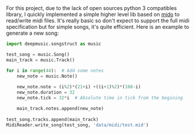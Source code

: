 ##

For this project, due to the lack of open sources python 3 compatibles library, I quickly implemented a simple higher level lib based on [mido](https://github.com/olemb/mido) to read/write midi files. It's really basic so don't expect to support the full midi specification but for simple songs, it's quite efficient. Here is an example to generate a new song:

```python
import deepmusic.songstruct as music

test_song = music.Song()
main_track = music.Track()

for i in range(44):  # Add some notes
    new_note = music.Note()

    new_note.note = (i%2)*(21+i) +((i+1)%2)*(108-i)
    new_note.duration = 32
    new_note.tick = 32*i  # Absolute time in tick from the begining
    
    main_track.notes.append(new_note)
 
test_song.tracks.append(main_track)
MidiReader.write_song(test_song, 'data/midi/test.mid')
```
